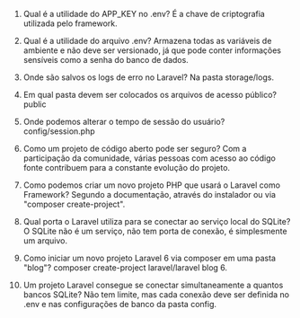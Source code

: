 1. Qual é a utilidade do APP_KEY no .env?
É a chave de criptografia utilizada pelo framework.

1. Qual é a utilidade do arquivo .env?
Armazena todas as variáveis de ambiente e não deve ser versionado, já que pode conter informações sensíveis como a senha do banco de dados.

1. Onde são salvos os logs de erro no Laravel?
Na pasta storage/logs.

1. Em qual pasta devem ser colocados os arquivos de acesso público?
public

1. Onde podemos alterar o tempo de sessão do usuário?
config/session.php

1. Como um projeto de código aberto pode ser seguro?
Com a participação da comunidade, várias pessoas com acesso ao código fonte contribuem para a constante evolução do projeto.

1. Como podemos criar um novo projeto PHP que usará o Laravel como Framework?
Segundo a documentação, através do instalador ou via "composer create-project".

1. Qual porta o Laravel utiliza para se conectar ao serviço local do SQLite?
O SQLite não é um serviço, não tem porta de conexão, é simplesmente um arquivo.

1. Como iniciar um novo projeto Laravel 6 via composer em uma pasta "blog"?
composer create-project laravel/laravel blog 6.

1. Um projeto Laravel consegue se conectar simultaneamente a quantos bancos SQLite?
Não tem limite, mas cada conexão deve ser definida no .env e nas configurações de banco da pasta config.